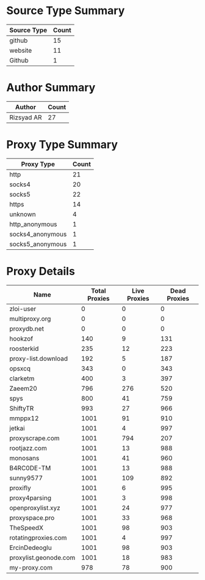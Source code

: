 # Source Type Summary

| Source Type | Count |
|-------------|-------|
| github | 15 |
| website | 11 |
| Github | 1 |


# Author Summary

| Author | Count |
|--------|-------|
| Rizsyad AR | 27 |


# Proxy Type Summary

| Proxy Type | Count |
|------------|-------|
| http | 21 |
| socks4 | 20 |
| socks5 | 22 |
| https | 14 |
| unknown | 4 |
| http_anonymous | 1 |
| socks4_anonymous | 1 |
| socks5_anonymous | 1 |


# Proxy Details

| Name | Total Proxies | Live Proxies | Dead Proxies |
|------|---------------|--------------|---------------|
| zloi-user | 0 | 0 | 0 |
| multiproxy.org | 0 | 0 | 0 |
| proxydb.net | 0 | 0 | 0 |
| hookzof | 140 | 9 | 131 |
| roosterkid | 235 | 12 | 223 |
| proxy-list.download | 192 | 5 | 187 |
| opsxcq | 343 | 0 | 343 |
| clarketm | 400 | 3 | 397 |
| Zaeem20 | 796 | 276 | 520 |
| spys | 800 | 41 | 759 |
| ShiftyTR | 993 | 27 | 966 |
| mmppx12 | 1001 | 91 | 910 |
| jetkai | 1001 | 4 | 997 |
| proxyscrape.com | 1001 | 794 | 207 |
| rootjazz.com | 1001 | 13 | 988 |
| monosans | 1001 | 41 | 960 |
| B4RC0DE-TM | 1001 | 13 | 988 |
| sunny9577 | 1001 | 109 | 892 |
| proxifly | 1001 | 6 | 995 |
| proxy4parsing | 1001 | 3 | 998 |
| openproxylist.xyz | 1001 | 24 | 977 |
| proxyspace.pro | 1001 | 33 | 968 |
| TheSpeedX | 1001 | 98 | 903 |
| rotatingproxies.com | 1001 | 4 | 997 |
| ErcinDedeoglu | 1001 | 98 | 903 |
| proxylist.geonode.com | 1001 | 18 | 983 |
| my-proxy.com | 978 | 78 | 900 |
